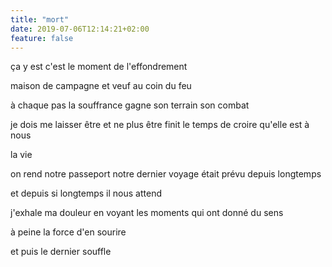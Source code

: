 ```yaml
---
title: "mort"
date: 2019-07-06T12:14:21+02:00
feature: false
---
```


ça y est c'est le moment
de l'effondrement

maison de campagne et veuf au coin du feu

à chaque pas la souffrance gagne son terrain
son combat

je dois me laisser être et ne plus être
finit le temps de croire qu'elle est à nous

la vie

on rend notre passeport
notre dernier voyage était prévu depuis longtemps

et depuis si longtemps
il nous attend

j'exhale ma douleur
en voyant les moments
qui ont donné du sens

à peine la force d'en sourire

et puis le dernier souffle
